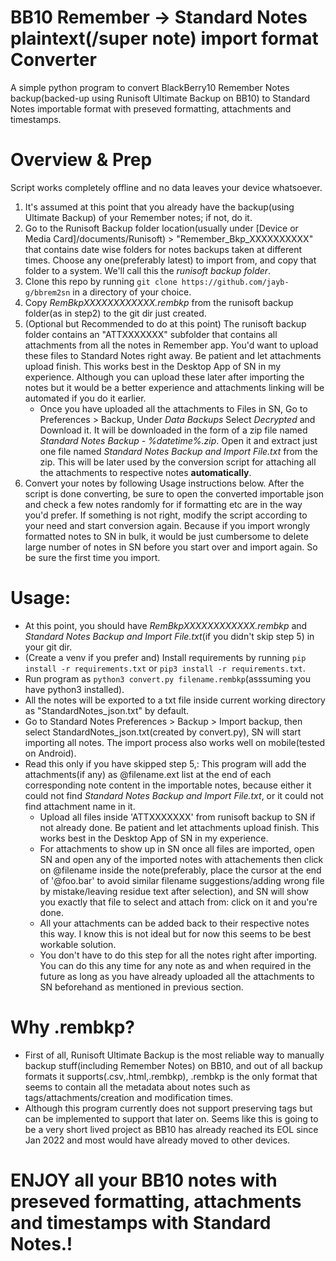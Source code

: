 # BB10 Remember → Standard Notes plaintext(/super note) import format Converter
A simple python program to convert BlackBerry10 Remember Notes backup(backed-up using Runisoft Ultimate Backup on BB10) to Standard Notes importable format with preseved formatting, attachments and timestamps.

# Overview & Prep
   Script works completely offline and no data leaves your device whatsoever.
   1. It's assumed at this point that you already have the backup(using Ultimate Backup) of your Remember notes; if not, do it.
   2. Go to the Runisoft Backup folder location(usually under [Device or Media Card]/documents/Runisoft) > "Remember_Bkp_XXXXXXXXXX" that contains date wise folders for notes backups taken at different times. Choose any one(preferably latest) to import from, and copy that folder to a system. We'll call this the *runisoft backup folder*.
   3. Clone this repo by running `git clone https://github.com/jayb-g/bbrem2sn` in a directory of your choice.
   4. Copy *RemBkpXXXXXXXXXXXX.rembkp* from the runisoft backup folder(as in step2) to the git dir just created.
   5. (Optional but Recommended to do at this point) The runisoft backup folder contains an "ATTXXXXXXX" subfolder that contains all attachments from all the notes in Remember app. You'd want to upload these files to Standard Notes right away. Be patient and let attachments upload finish. This works best in the Desktop App of SN in my experience. Although you can upload these later after importing the notes but it would be a better experience and attachments linking will be automated if you do it earlier.
      - Once you have uploaded all the attachments to Files in SN, Go to Preferences > Backup, Under *Data Backups* Select *Decrypted* and Download it. It will be downloaded in the form of a zip file named *Standard Notes Backup - %datetime%.zip*. Open it and extract just one file named *Standard Notes Backup and Import File.txt* from the zip. This will be later used by the conversion script for attaching all the attachments to respective notes **automatically**.
   6. Convert your notes by following Usage instructions below. After the script is done converting, be sure to open the converted importable json and check a few notes randomly for if formatting etc are in the way you'd prefer. If something is not right, modify the script according to your need and start conversion again. Because if you import wrongly formatted notes to SN in bulk, it would be just cumbersome to delete large number of notes in SN before you start over and import again. So be sure the first time you import.

# Usage:
   - At this point, you should have *RemBkpXXXXXXXXXXXX.rembkp* and *Standard Notes Backup and Import File.txt*(if you didn't skip step 5) in your git dir.
   - (Create a venv if you prefer and) Install requirements by running `pip install -r requirements.txt` or `pip3 install -r requirements.txt`.
   - Run program as `python3 convert.py filename.rembkp`(asssuming you have python3 installed).
   - All the notes will be exported to a txt file inside current working directory as "StandardNotes_json.txt" by default.
   - Go to Standard Notes Preferences > Backup > Import backup, then select StandardNotes_json.txt(created by convert.py), SN will start importing all notes. The import process also works well on mobile(tested on Android).
   - Read this only if you have skipped step 5,: This program will add the attachments(if any) as @filename.ext list at the end of each corresponding note content in the importable notes, because either it could not find *Standard Notes Backup and Import File.txt*, or it could not find attachment name in it.
      + Upload all files inside 'ATTXXXXXXX' from runisoft backup to SN if not already done. Be patient and let attachments upload finish. This works best in the Desktop App of SN in my experience.
      + For attachments to show up in SN once all files are imported, open SN and open any of the imported notes with attachements then click on @filename inside the note(preferably, place the cursor at the end of '@foo.bar' to avoid similar filename suggestions/adding wrong file by mistake/leaving residue text after selection), and SN will show you exactly that file to select and attach from: click on it and you're done.
      + All your attachments can be added back to their respective notes this way. I know this is not ideal but for now this seems to be best workable solution.
      + You don't have to do this step for all the notes right after importing. You can do this any time for any note as and when required in the future as long as you have already uploaded all the attachments to SN beforehand as mentioned in previous section.

# Why .rembkp?
   - First of all, Runisoft Ultimate Backup is the most reliable way to manually backup stuff(including Remember Notes) on BB10, and out of all backup formats it supports(.csv,.html,.rembkp), .rembkp is the only format that seems to contain all the metadata about notes such as tags/attachments/creation and modification times.
   - Although this program currently does not support preserving tags but can be implemented to support that later on. Seems like this is going to be a very short lived project as BB10 has already reached its EOL since Jan 2022 and most would have already moved to other devices.


# ENJOY all your BB10 notes with preseved formatting, attachments and timestamps with Standard Notes.!